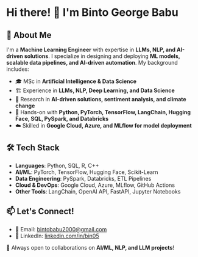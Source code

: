 # Hi there! 👋 I'm Binto George Babu

## 🚀 About Me

I'm a **Machine Learning Engineer** with expertise in **LLMs, NLP, and AI-driven solutions**. I specialize in designing and deploying **ML models, scalable data pipelines, and AI-driven automation**. My background includes:

- 🎓 MSc in **Artificial Intelligence & Data Science**
- 🏗 Experience in **LLMs, NLP, Deep Learning, and Data Science**
- 🔬 Research in **AI-driven solutions, sentiment analysis, and climate change**
- 🔧 Hands-on with **Python, PyTorch, TensorFlow, LangChain, Hugging Face, SQL, PySpark, and Databricks**
- ☁️ Skilled in **Google Cloud, Azure, and MLflow for model deployment**

## 🛠️ Tech Stack

- **Languages**: Python, SQL, R, C++
- **AI/ML**: PyTorch, TensorFlow, Hugging Face, Scikit-Learn
- **Data Engineering**: PySpark, Databricks, ETL Pipelines
- **Cloud & DevOps**: Google Cloud, Azure, MLflow, GitHub Actions
- **Other Tools**: LangChain, OpenAI API, FastAPI, Jupyter Notebooks


## 📫 Let's Connect!
- 📧 Email: [bintobabu2000@gmail.com](mailto:bintobabu2000@gmail.com)
- 💼 LinkedIn: [linkedin.com/in/bin05](http://www.linkedin.com/in/bin05/)

🚀 Always open to collaborations on **AI/ML, NLP, and LLM projects**!
